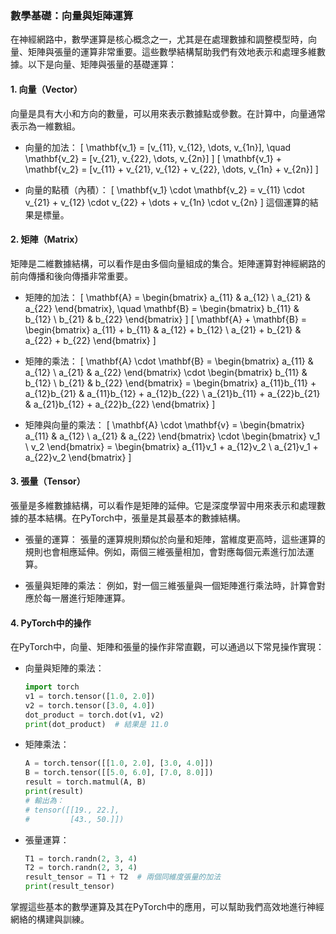 ### **數學基礎：向量與矩陣運算**

在神經網路中，數學運算是核心概念之一，尤其是在處理數據和調整模型時，向量、矩陣與張量的運算非常重要。這些數學結構幫助我們有效地表示和處理多維數據。以下是向量、矩陣與張量的基礎運算：

#### 1. **向量（Vector）**
   向量是具有大小和方向的數量，可以用來表示數據點或參數。在計算中，向量通常表示為一維數組。
   
   - 向量的加法：
     \[
     \mathbf{v_1} = [v_{11}, v_{12}, \dots, v_{1n}], \quad \mathbf{v_2} = [v_{21}, v_{22}, \dots, v_{2n}]
     \]
     \[
     \mathbf{v_1} + \mathbf{v_2} = [v_{11} + v_{21}, v_{12} + v_{22}, \dots, v_{1n} + v_{2n}]
     \]
   
   - 向量的點積（內積）：
     \[
     \mathbf{v_1} \cdot \mathbf{v_2} = v_{11} \cdot v_{21} + v_{12} \cdot v_{22} + \dots + v_{1n} \cdot v_{2n}
     \]
     這個運算的結果是標量。

#### 2. **矩陣（Matrix）**
   矩陣是二維數據結構，可以看作是由多個向量組成的集合。矩陣運算對神經網路的前向傳播和後向傳播非常重要。

   - 矩陣的加法：
     \[
     \mathbf{A} = \begin{bmatrix} a_{11} & a_{12} \\ a_{21} & a_{22} \end{bmatrix}, \quad \mathbf{B} = \begin{bmatrix} b_{11} & b_{12} \\ b_{21} & b_{22} \end{bmatrix}
     \]
     \[
     \mathbf{A} + \mathbf{B} = \begin{bmatrix} a_{11} + b_{11} & a_{12} + b_{12} \\ a_{21} + b_{21} & a_{22} + b_{22} \end{bmatrix}
     \]

   - 矩陣的乘法：
     \[
     \mathbf{A} \cdot \mathbf{B} = \begin{bmatrix} a_{11} & a_{12} \\ a_{21} & a_{22} \end{bmatrix} \cdot \begin{bmatrix} b_{11} & b_{12} \\ b_{21} & b_{22} \end{bmatrix}
     = \begin{bmatrix} a_{11}b_{11} + a_{12}b_{21} & a_{11}b_{12} + a_{12}b_{22} \\ a_{21}b_{11} + a_{22}b_{21} & a_{21}b_{12} + a_{22}b_{22} \end{bmatrix}
     \]

   - 矩陣與向量的乘法：
     \[
     \mathbf{A} \cdot \mathbf{v} = \begin{bmatrix} a_{11} & a_{12} \\ a_{21} & a_{22} \end{bmatrix} \cdot \begin{bmatrix} v_1 \\ v_2 \end{bmatrix} = \begin{bmatrix} a_{11}v_1 + a_{12}v_2 \\ a_{21}v_1 + a_{22}v_2 \end{bmatrix}
     \]

#### 3. **張量（Tensor）**
   張量是多維數據結構，可以看作是矩陣的延伸。它是深度學習中用來表示和處理數據的基本結構。在PyTorch中，張量是其最基本的數據結構。

   - 張量的運算：
     張量的運算規則類似於向量和矩陣，當維度更高時，這些運算的規則也會相應延伸。例如，兩個三維張量相加，會對應每個元素進行加法運算。

   - 張量與矩陣的乘法：
     例如，對一個三維張量與一個矩陣進行乘法時，計算會對應於每一層進行矩陣運算。

#### 4. **PyTorch中的操作**
   在PyTorch中，向量、矩陣和張量的操作非常直觀，可以通過以下常見操作實現：
   
   - 向量與矩陣的乘法：
     ```python
     import torch
     v1 = torch.tensor([1.0, 2.0])
     v2 = torch.tensor([3.0, 4.0])
     dot_product = torch.dot(v1, v2)
     print(dot_product)  # 結果是 11.0
     ```

   - 矩陣乘法：
     ```python
     A = torch.tensor([[1.0, 2.0], [3.0, 4.0]])
     B = torch.tensor([[5.0, 6.0], [7.0, 8.0]])
     result = torch.matmul(A, B)
     print(result)
     # 輸出為：
     # tensor([[19., 22.],
     #         [43., 50.]])
     ```

   - 張量運算：
     ```python
     T1 = torch.randn(2, 3, 4)
     T2 = torch.randn(2, 3, 4)
     result_tensor = T1 + T2  # 兩個同維度張量的加法
     print(result_tensor)
     ```

掌握這些基本的數學運算及其在PyTorch中的應用，可以幫助我們高效地進行神經網絡的構建與訓練。